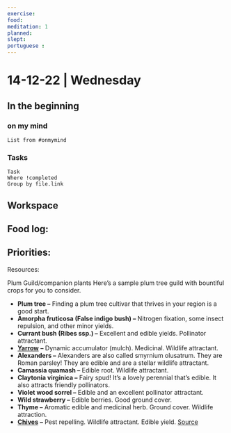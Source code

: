 ```yaml
---
exercise: 
food:
meditation: 1
planned:
slept:
portuguese :
---
```


# 14-12-22 | Wednesday

## In the beginning

### on my mind
```dataview
List from #onmymind
```
### Tasks
```dataview
Task
Where !completed
Group by file.link
```


## Workspace


Food log:
- 

Priorities:
- 

Resources:

Plum Guild/companion plants
Here’s a sample plum tree guild with bountiful crops for you to consider.

-   **Plum tree –** Finding a plum tree cultivar that thrives in your region is a good start.
-   **Amorpha fruticosa (False indigo bush) –** Nitrogen fixation, some insect repulsion, and other minor yields. 
-   **Currant bush (Ribes ssp.) –** Excellent and edible yields. Pollinator attractant. 
-   [**Yarrow**](https://www.outdoorhappens.com/herbs-with-white-flowers) **–** Dynamic accumulator (mulch). Medicinal. Wildlife attractant.
-   **Alexanders –** Alexanders are also called smyrnium olusatrum. They are Roman parsley! They are edible and are a stellar wildlife attractant.
-   **Camassia quamash –** Edible root. Wildlife attractant.
-   **Claytonia virginica –** Fairy spud! It’s a lovely perennial that’s edible. It also attracts friendly pollinators.
-   **Violet wood sorrel –** Edible and an excellent pollinator attractant. 
-   **Wild strawberry –** Edible berries. Good ground cover. 
-   **Thyme –** Aromatic edible and medicinal herb. Ground cover. Wildlife attraction. 
-   [**Chives**](https://www.outdoorhappens.com/how-to-harvest-chives-without-killing-the-plant) **–** Pest repelling. Wildlife attractant. Edible yield.
[Source](https://www.outdoorhappens.com/plum-tree-guild/)